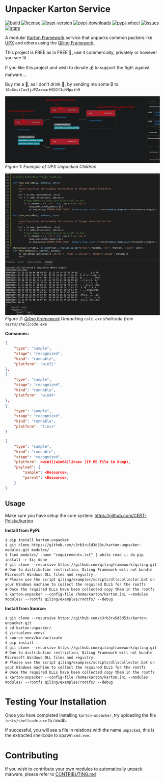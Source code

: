 # Unpacker Karton Service

[![build](https://travis-ci.org/c3rb3ru5d3d53c/karton-unpacker.svg?branch=master)](https://travis-ci.org/c3rb3ru5d3d53c/karton-unpacker)
[![license](https://img.shields.io/github/license/c3rb3ru5d3d53c/karton-unpacker-modules)](https://github.com/c3rb3ru5d3d53c/karton-unpacker/blob/master/LICENSE)
[![pypi-version](https://pypip.in/v/karton-unpacker/badge.png)](https://pypi.org/project/karton-unpacker/)
[![pypi-downloads](https://pypip.in/d/karton-unpacker/badge.png)](https://pypi.org/project/karton-unpacker/)
[![pypi-wheel](https://pypip.in/wheel/karton-unpacker/badge.svg)](https://pypi.org/project/karton-unpacker/)
[![issues](https://img.shields.io/github/issues/c3rb3ru5d3d53c/karton-unpacker-modules)](https://github.com/c3rb3ru5d3d53c/karton-unpacker/issues)
[![stars](https://img.shields.io/github/stars/c3rb3ru5d3d53c/karton-unpacker)](https://github.com/c3rb3ru5d3d53c/karton-unpacker/stargazers)

A modular [Karton Framework](https://github.com/CERT-Polska/karton) service that unpacks common packers like [UPX](https://upx.github.io/) and others using the [Qiling Framework](https://qiling.io/).

This project is FREE as in FREE :beer:, use it commercially, privately or however you see fit.

If you like this project and wish to donate :moneybag: to support the fight against malware...

Buy me a :tea:, as I don't drink :beer:, by sending me some ₿ to `16oXesi7uv3jdPZxxwarHSD2f3cNMpaih9`

![objects](https://github.com/c3rb3ru5d3d53c/karton-unpacker/raw/master/docs/img/objects.png)
*Figure 1: Example of UPX Unpacked Children*

![qiling](https://github.com/c3rb3ru5d3d53c/karton-unpacker/raw/master/docs/img/qiling.jpeg)
*Figure 2: [Qiling Framework](https://qiling.io/) Unpacking `calc.exe` shellcode from `tests/shellcode.exe`*

**Consumes:**
```json
{
    "type": "sample",
    "stage": "recognized",
    "kind": "runnable",
    "platform": "win32"
},
{
    "type": "sample", 
    "stage": "recognized",
    "kind": "runnable",
    "platform": "win64" 
},
{ 
    "type": "sample",
    "stage": "recognized",
    "kind": "runnable",
    "platform": "linux"
}
```

```json
{
    "type": "sample",
    "kind": "runnable",
    "stage": "recognized",
    "platform": <win32|win64|linux> (If PE File in Dump),
    "payload": {
        "sample": <Resource>,
        "parent": <Resource>,
    }
}
```

## Usage

Make sure you have setup the core system: https://github.com/CERT-Polska/karton

**Install from PyPi:**
```shell
$ pip install karton-unpacker
$ git clone https://github.com/c3rb3ru5d3d53c/karton-unpacker-modules.git modules/
$ find modules/ -name "requirements.txt" | while read i; do pip install -r $i; done
$ git clone --recursive https://github.com/qilingframework/qiling.git
# Due to distribution restriction, Qiling Framework will not bundle Microsoft Windows DLL files and registry.
# Please use the script qiling/examples/scripts/dllscollector.bat on your Windows machine to collect the required DLLS for the rootfs
# Once the required DLLs have been collected copy them in the rootfs
$ karton-unpacker --config-file /home/karton/karton.ini --modules modules/ --rootfs qiling/examples/rootfs/ --debug
```

**Install from Source:**
```shell
$ git clone --recursive https://github.com/c3rb3ru5d3d53c/karton-unpacker.git
$ cd karton-unpacker/
$ virtualenv venv/
$ source venv/bin/activate
$ pip install .
$ git clone --recursive https://github.com/qilingframework/qiling.git
# Due to distribution restriction, Qiling Framework will not bundle Microsoft Windows DLL files and registry.
# Please use the script qiling/examples/scripts/dllscollector.bat on your Windows machine to collect the required DLLS for the rootfs
# Once the required DLLs have been collected copy them in the rootfs
$ karton-unpacker --config-file /home/karton/karton.ini --modules modules/ --rootfs qiling/examples/rootfs/ --debug
```

# Testing Your Installation

Once you have completed installing `karton-unpacker`, try uploading the file `tests/shellcode.exe` to mwdb.

If successful, you will see a file in relations with the name `unpacked`, this is the extracted shellcode to spawn `cmd.exe`.

# Contributing

If you wish to contribute your own modules to automatically unpack malware, please refer to [CONTRIBUTING.md](https://github.com/c3rb3ru5d3d53c/karton-unpacker/blob/master/CONTRIBUTING.md)

